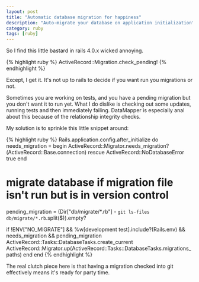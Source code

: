 ```yaml
---
layout: post
title: "Automatic database migration for happiness"
description: "Auto-migrate your database on application initialization"
category: ruby
tags: [ruby]
---
```


So I find this little bastard in rails 4.0.x wicked annoying.

{% highlight ruby %}
ActiveRecord::Migration.check_pending!
{% endhighlight %}

Except, I get it.  It's not up to rails to decide if you want run you migrations or not.

Sometimes you are working on tests, and you have a pending migration but you don't want it to run yet.  What I do dislike is checking out some updates, running tests and then immediately failing.  DataMapper is especially anal about this because of the relationship integrity checks.

My solution is to sprinkle this little snippet around:

{% highlight ruby %}
Rails.application.config.after_initialize do
  needs_migration = begin
                      ActiveRecord::Migrator.needs_migration?(ActiveRecord::Base.connection)
                    rescue ActiveRecord::NoDatabaseError
                      true
                    end
  # migrate database if migration file isn't run but is in version control
  pending_migration = (Dir["db/migrate/*.rb"] - `git ls-files db/migrate/*.rb`.split($\)).empty?

  if !ENV["NO_MIGRATE"] && %w[development test].include?(Rails.env) &&
      needs_migration && pending_migration
    ActiveRecord::Tasks::DatabaseTasks.create_current
    ActiveRecord::Migrator.up(ActiveRecord::Tasks::DatabaseTasks.migrations_paths)
  end
end
{% endhighlight %}

The real clutch piece here is that having a migration checked into git effectively means it's ready for party time.
